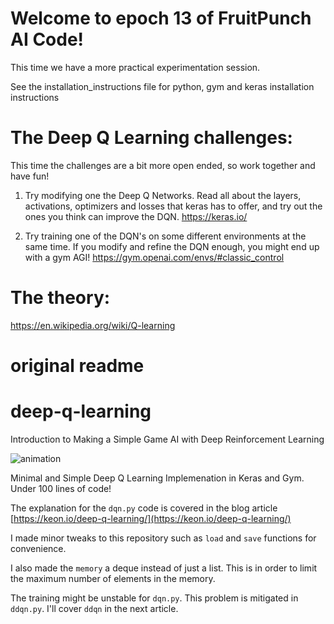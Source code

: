 # Welcome to epoch 13 of FruitPunch AI Code!

This time we have a more practical experimentation session.

See the installation_instructions file for python, gym and keras installation instructions

# The Deep Q Learning challenges:
This time the challenges are a bit more open ended, so work together and have fun!

1. Try modifying one the Deep Q Networks. Read all about the layers, activations, optimizers and losses that keras has to offer, and try out the ones you think can improve the DQN.
https://keras.io/

2. Try training one of the DQN's on some different environments at the same time. If you modify and refine the DQN enough, you might end up with a gym AGI!
https://gym.openai.com/envs/#classic_control


# The theory:
https://en.wikipedia.org/wiki/Q-learning


# original readme

# deep-q-learning

Introduction to Making a Simple Game AI with Deep Reinforcement Learning



![animation](./assets/animation.gif)

Minimal and Simple Deep Q Learning Implemenation in Keras and Gym. Under 100 lines of code!

The explanation for the `dqn.py` code is covered in the blog article
[https://keon.io/deep-q-learning/](https://keon.io/deep-q-learning/)


I made minor tweaks to this repository such as `load` and `save` functions for convenience.

I also made the `memory` a deque instead of just a list.
This is in order to limit the maximum number of elements in the memory.


The training might be unstable for `dqn.py`. This problem is mitigated in `ddqn.py`.
I'll cover `ddqn` in the next article.
